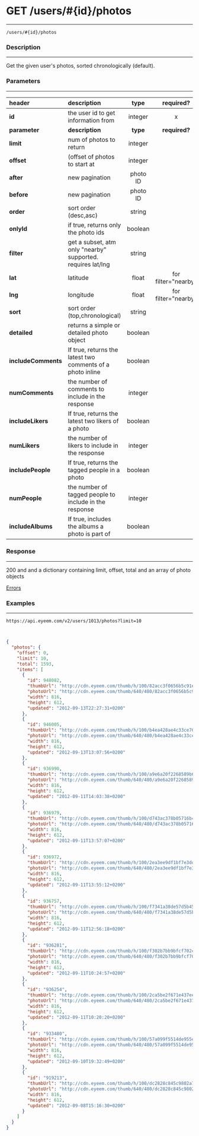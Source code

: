 # GET /users/#{id}/photos
***
`/users/#{id}/photos`

### Description
***
Get the given user's photos, sorted chronologically (default).

### Parameters
***

|header| description| type |required? |default|
|:---------|:--------------|:----------:|:------------:|:------------:|
|**id**|the user id to get information from|integer|x||
|**parameter**| **description**| **type** |**required?** |**default**|
|**limit**|num of photos to return|integer||30|
|**offset**|(offset of photos to start at|integer||0|
|**after**|new pagination|photo ID|||
|**before**|new pagination|photo ID|||
|**order**|sort order (desc,asc)|string||desc|
|**onlyId**|if true, returns only the photo ids|boolean||0|
|**filter**|get a subset, atm only "nearby" supported. requires lat/lng|string|||
|**lat**|latitude|float| for filter="nearby"||
|**lng**|longitude|float| for filter="nearby"||
|**sort**|sort order (top,chronological)|string||chronological|
|**detailed**|returns a simple or detailed photo object|boolean||0|
|**includeComments**|If true, returns the latest two comments of a photo inline|boolean||0|
|**numComments**|the number of comments to include in the response|integer||2|
|**includeLikers**|If true, returns the latest two likers of a photo|boolean||0|
|**numLikers**|the number of likers to include in the response|integer||2|
|**includePeople**|If true, returns the tagged people in a photo|boolean||0|
|**numPeople**|the number of tagged people to include in the response|integer||4|
|**includeAlbums**|If true, includes the albums a photo is part of|boolean||0|


### Response
***

200 and and a dictionary containing limit, offset, total and an array of photo objects

[Errors](../../resources/errors.md#files)

### Examples
***

`https://api.eyeem.com/v2/users/1013/photos?limit=10`


```json


{
  "photos": {
    "offset": 0,
    "limit": 10,
    "total": 1593,
    "items": [
      {
        "id": 948082,
        "thumbUrl": "http://cdn.eyeem.com/thumb/h/100/82acc3f0656b5c91e9a8c30ae4700b78908708fc-1347567992",
        "photoUrl": "http://cdn.eyeem.com/thumb/640/480/82acc3f0656b5c91e9a8c30ae4700b78908708fc-1347567992",
        "width": 816,
        "height": 612,
        "updated": "2012-09-13T22:27:31+0200"
      },
      {
        "id": 946005,
        "thumbUrl": "http://cdn.eyeem.com/thumb/h/100/b4ea428ae4c33ce70f38368d5a5b482b5199fb0c-1347534463",
        "photoUrl": "http://cdn.eyeem.com/thumb/640/480/b4ea428ae4c33ce70f38368d5a5b482b5199fb0c-1347534463",
        "width": 816,
        "height": 612,
        "updated": "2012-09-13T13:07:56+0200"
      },
      {
        "id": 936990,
        "thumbUrl": "http://cdn.eyeem.com/thumb/h/100/a9e6a20f2268589b6d68511d43dd1ce93960f55f-1347365013",
        "photoUrl": "http://cdn.eyeem.com/thumb/640/480/a9e6a20f2268589b6d68511d43dd1ce93960f55f-1347365013",
        "width": 816,
        "height": 612,
        "updated": "2012-09-11T14:03:38+0200"
      },
      {
        "id": 936979,
        "thumbUrl": "http://cdn.eyeem.com/thumb/h/100/d743ac378b05716b448748b0674c801bd0d3280e-1347364565",
        "photoUrl": "http://cdn.eyeem.com/thumb/640/480/d743ac378b05716b448748b0674c801bd0d3280e-1347364565",
        "width": 816,
        "height": 612,
        "updated": "2012-09-11T13:57:07+0200"
      },
      {
        "id": 936972,
        "thumbUrl": "http://cdn.eyeem.com/thumb/h/100/2ea3ee9df1bf7e3ddd32f5ac66a6297416ffcafa-1347364488",
        "photoUrl": "http://cdn.eyeem.com/thumb/640/480/2ea3ee9df1bf7e3ddd32f5ac66a6297416ffcafa-1347364488",
        "width": 816,
        "height": 612,
        "updated": "2012-09-11T13:55:12+0200"
      },
      {
        "id": 936757,
        "thumbUrl": "http://cdn.eyeem.com/thumb/h/100/f7341a38de57d5b4526ec14622dd6ee5e639a0d8-1347360965",
        "photoUrl": "http://cdn.eyeem.com/thumb/640/480/f7341a38de57d5b4526ec14622dd6ee5e639a0d8-1347360965",
        "width": 816,
        "height": 612,
        "updated": "2012-09-11T12:56:18+0200"
      },
      {
        "id": "936281",
        "thumbUrl": "http://cdn.eyeem.com/thumb/h/100/f302b7bb9bfcf702ce81a7f164cd7a565b0abf52-1347351872",
        "photoUrl": "http://cdn.eyeem.com/thumb/640/480/f302b7bb9bfcf702ce81a7f164cd7a565b0abf52-1347351872",
        "width": 816,
        "height": 612,
        "updated": "2012-09-11T10:24:57+0200"
      },
      {
        "id": "936254",
        "thumbUrl": "http://cdn.eyeem.com/thumb/h/100/2ca5be2f671e437eeb256e858541bcbfcac1c6b7-1347351397",
        "photoUrl": "http://cdn.eyeem.com/thumb/640/480/2ca5be2f671e437eeb256e858541bcbfcac1c6b7-1347351397",
        "width": 816,
        "height": 612,
        "updated": "2012-09-11T10:20:20+0200"
      },
      {
        "id": "933480",
        "thumbUrl": "http://cdn.eyeem.com/thumb/h/100/57a099f5514de955e30743d2b40f5d3afc9c2963-1347298351",
        "photoUrl": "http://cdn.eyeem.com/thumb/640/480/57a099f5514de955e30743d2b40f5d3afc9c2963-1347298351",
        "width": 816,
        "height": 612,
        "updated": "2012-09-10T19:32:49+0200"
      },
      {
        "id": "919213",
        "thumbUrl": "http://cdn.eyeem.com/thumb/h/100/dc2828c845c9802a7e81a13b4cb713852bc2f027-1347110117",
        "photoUrl": "http://cdn.eyeem.com/thumb/640/480/dc2828c845c9802a7e81a13b4cb713852bc2f027-1347110117",
        "width": 816,
        "height": 612,
        "updated": "2012-09-08T15:16:30+0200"
      }
    ]
  }
}

```

